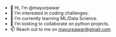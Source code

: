 - 👋 Hi, I’m @mayurpawar
- 👀 I’m interested in coding challenges.
- 🌱 I’m currently learning ML/Data Science.
- 💞️ I’m looking to collaborate on python projects.
- 📫 Reach out to me on mayurpawar@gmail.com

<!---
mayurpawar/mayurpawar is a ✨ special ✨ repository because its `README.md` (this file) appears on your GitHub profile.
You can click the Preview link to take a look at your changes.
--->
